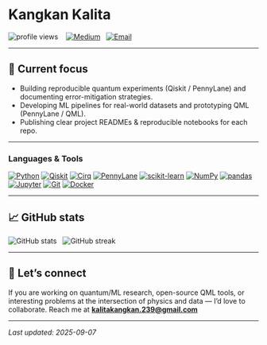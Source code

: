 # Kangkan Kalita

<p align="left">
  <img src="https://komarev.com/ghpvc/?username=kangkan-kalita&label=Profile%20views&color=0e75b6&style=flat" alt="profile views" />
  &nbsp;&nbsp;
  <a href="https://medium.com/@KangkanKalita_137" target="_blank"><img src="https://img.shields.io/badge/Medium-00ab6c?style=flat&logo=medium&logoColor=white" alt="Medium"/></a>
  &nbsp;
  <a href="mailto:kalitakangkan.239@gmail.com"><img src="https://img.shields.io/badge/Email-kalitakangkan.239%40gmail.com-D14836?style=flat&logo=gmail&logoColor=white" alt="Email"/></a>
</p>

---

## 🔭 Current focus
- Building reproducible quantum experiments (Qiskit / PennyLane) and documenting error-mitigation strategies.  
- Developing ML pipelines for real-world datasets and prototyping QML (PennyLane / QML).  
- Publishing clear project READMEs & reproducible notebooks for each repo.

---

### Languages & Tools

[![Python](https://img.shields.io/badge/Python-3.10-informational?style=flat&logo=python&logoColor=white)](https://www.python.org)
[![Qiskit](https://img.shields.io/badge/Qiskit-quantum-7f53ff?style=flat&logo=qiskit&logoColor=white)](https://qiskit.org)
[![Cirq](https://img.shields.io/badge/Cirq-quantum-2ca4f6?style=flat&logo=google&logoColor=white)](https://cirq.dev)
[![PennyLane](https://img.shields.io/badge/PennyLane-QML-ff6f61?style=flat)](https://pennylane.ai)
[![scikit-learn](https://img.shields.io/badge/scikit--learn-ML-007ACC?style=flat&logo=scikit-learn&logoColor=white)](https://scikit-learn.org)
[![NumPy](https://img.shields.io/badge/NumPy-numerical-F0DB4F?style=flat&logo=numpy&logoColor=black)](https://numpy.org)
[![pandas](https://img.shields.io/badge/pandas-data-F0DB4F?style=flat&logo=pandas&logoColor=black)](https://pandas.pydata.org)
[![Jupyter](https://img.shields.io/badge/Jupyter-notebook-F37626?style=flat&logo=jupyter&logoColor=white)](https://jupyter.org)
[![Git](https://img.shields.io/badge/Git-version%20control-F05032?style=flat&logo=git&logoColor=white)](https://git-scm.com)
[![Docker](https://img.shields.io/badge/Docker-container-2496ED?style=flat&logo=docker&logoColor=white)](https://www.docker.com)

---

## 📈 GitHub stats
<p align="left">
  <img src="https://github-readme-stats.vercel.app/api?username=Kangkan-Kalita&show_icons=true&theme=dark&count_private=true" alt="GitHub stats" />
  &nbsp;
  <img src="https://github-readme-streak-stats.herokuapp.com/?user=kangkan-kalita&theme=dark" alt="GitHub streak" />
</p>

---

## 💬 Let’s connect
If you are working on quantum/ML research, open-source QML tools, or interesting problems at the intersection of physics and data — I’d love to collaborate. Reach me at **kalitakangkan.239@gmail.com**

---

*Last updated: 2025-09-07*
